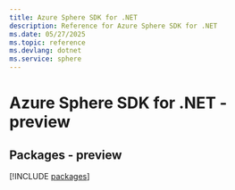 ```yaml
---
title: Azure Sphere SDK for .NET
description: Reference for Azure Sphere SDK for .NET
ms.date: 05/27/2025
ms.topic: reference
ms.devlang: dotnet
ms.service: sphere
---
```

# Azure Sphere SDK for .NET - preview
## Packages - preview
[!INCLUDE [packages](sphere-index.md)]
